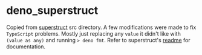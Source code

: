 # deno_superstruct

Copied from [superstruct](https://github.com/ianstormtaylor/superstruct) src
directory. A few modifications were made to fix `TypeScript` problems. Mostly
just replacing any `value` it didn't like with `(value as any)` and running
`> deno fmt`. Refer to superstruct's
[readme](https://github.com/ianstormtaylor/superstruct#readme) for
documentation.
